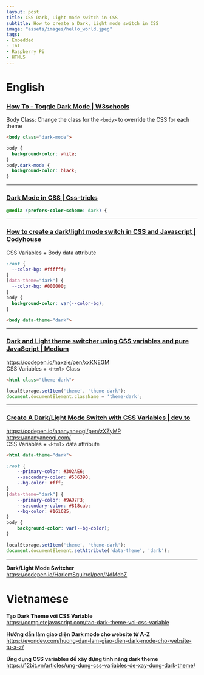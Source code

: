 ```yaml
---
layout: post
title: CSS Dark, Light mode switch in CSS 
subtitle: How to create a Dark, Light mode switch in CSS 
image: "assets/images/hello_world.jpeg"
tags:
- Embedded
- IoT
- Raspberry Pi
- HTML5
---
```


# English

### [How To - Toggle Dark Mode | W3schools](https://www.w3schools.com/howto/howto_js_toggle_dark_mode.asp)
Body Class: Change the class for the `<body>` to override the CSS for each theme
```html
<body class="dark-mode">
```
```css
body {
  background-color: white;
}
body.dark-mode {
  background-color: black;
}
```


-----
### [Dark Mode in CSS | Css-tricks](https://css-tricks.com/dark-modes-with-css/)
```css
@media (prefers-color-scheme: dark) {
```


-----
### [How to create a dark\light mode switch in CSS and Javascript | Codyhouse](https://codyhouse.co/blog/post/dark-light-switch-css-javascript)
CSS Variables + Body data attribute
```css
:root {
  --color-bg: #ffffff;
}
[data-theme="dark"] {
  --color-bg: #000000;
}
body {
  background-color: var(--color-bg);
}
```
```html
<body data-theme="dark">
```


-----
### [Dark and Light theme switcher using CSS variables and pure JavaScript | Medium](https://medium.com/@haxzie/dark-and-light-theme-switcher-using-css-variables-and-pure-javascript-zocada-dd0059d72fa2)
https://codepen.io/haxzie/pen/xxKNEGM  
CSS Variables + `<Html>` Class
```html
<html class="theme-dark">
```
```javascript
localStorage.setItem('theme', 'theme-dark');
document.documentElement.className = 'theme-dark';
```


-----
### [Create A Dark/Light Mode Switch with CSS Variables | dev.to](https://dev.to/ananyaneogi/create-a-dark-light-mode-switch-with-css-variables-34l8)
https://codepen.io/ananyaneogi/pen/zXZyMP  
https://ananyaneogi.com/  
CSS Variables + `<Html>` data attribute
```html
<html data-theme="dark">
```
```css
:root {
    --primary-color: #302AE6;
    --secondary-color: #536390;
    --bg-color: #fff;
}
[data-theme="dark"] {
    --primary-color: #9A97F3;
    --secondary-color: #818cab;
    --bg-color: #161625;
}
body {
    background-color: var(--bg-color);
}
```
```javascript
localStorage.setItem('theme', 'theme-dark');
document.documentElement.setAttribute('data-theme', 'dark');
```

-----
**Dark/Light Mode Switcher**  
https://codepen.io/HarlemSquirrel/pen/NdMebZ



# Vietnamese
**Tạo Dark Theme với CSS Variable**  
https://completejavascript.com/tao-dark-theme-voi-css-variable

**Hướng dẫn làm giao diện Dark mode cho website từ A-Z**  
https://evondev.com/huong-dan-lam-giao-dien-dark-mode-cho-website-tu-a-z/

**Ứng dụng CSS variables để xây dựng tính năng dark theme**  
https://12bit.vn/articles/ung-dung-css-variables-de-xay-dung-dark-theme/
